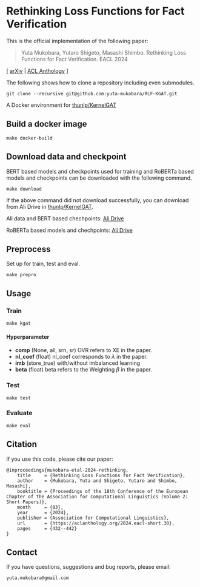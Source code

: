 # Rethinking Loss Functions for Fact Verification


This is the official implementation of the following paper:

>Yuta Mukobara, Yutaro Shigeto, Masashi Shimbo. 
>Rethinking Loss Functions for Fact Verification.
>EACL 2024

[ [arXiv](https://arxiv.org/abs/2403.08174) | [ACL Anthology](https://aclanthology.org/2024.eacl-short.38) ]




The following shows how to clone a repository including even submodules.
```
git clone --recursive git@github.com:yuta-mukobara/RLF-KGAT.git
```

A Docker environment for [thunlp/KernelGAT](https://github.com/thunlp/KernelGAT)


## Build a docker image
```
make docker-build
```


## Download data and checkpoint

BERT based models and checkpoints used for training and RoBERTa based models and checkpoints can be downloaded with the following command.

```
make download
```
If the above command did not download successfully, you can download from Ali Drive in [thunlp/KernelGAT](https://github.com/thunlp/KernelGAT).

All data and BERT based chechpoints: [Ali Drive](https://thunlp.oss-cn-qingdao.aliyuncs.com/KernelGAT/FEVER/KernelGAT.zip)

RoBERTa based models and chechpoints: [Ali Drive](https://thunlp.oss-cn-qingdao.aliyuncs.com/KernelGAT/FEVER/KernelGAT_roberta_large.zip)


## Preprocess

Set up for train, test and eval.
```
make prepro
```


## Usage

### Train
```
make kgat
```

#### Hyperparameter
- **comp** (None, all, srn, sr) OVR refers to XE in the paper.
- **nl_coef** (float) nl_coef corresponds to $\lambda$ in the paper.
- **imb** (store_true) with/without imbalanced learning
- **beta** (float) beta refers to the Weighting $\beta$ in the paper.


### Test
```
make test
```


### Evaluate
```
make eval
```


## Citation

If you use this code, please cite our paper:
```
@inproceedings{mukobara-etal-2024-rethinking,
    title     = {Rethinking Loss Functions for Fact Verification},
    author    = {Mukobara, Yuta and Shigeto, Yutaro and Shimbo, Masashi},
    booktitle = {Proceedings of the 18th Conference of the European Chapter of the Association for Computational Linguistics (Volume 2: Short Papers)},
    month     = {03},
    year      = {2024},
    publisher = {Association for Computational Linguistics},
    url       = {https://aclanthology.org/2024.eacl-short.38},
    pages     = {432--442}
}
```


## Contact
If you have questions, suggestions and bug reports, please email:
```
yuta.mukobara@gmail.com
```
